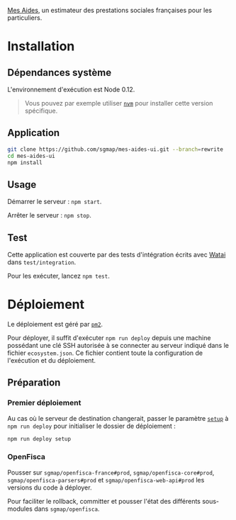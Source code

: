 [Mes Aides](https://mes-aides.gouv.fr), un estimateur des prestations sociales françaises pour les particuliers.


Installation
============

Dépendances système
-------------------

L'environnement d'exécution est Node 0.12.

> Vous pouvez par exemple utiliser [`nvm`](https://github.com/creationix/nvm) pour installer cette version spécifique.


Application
-----------

```sh
git clone https://github.com/sgmap/mes-aides-ui.git --branch=rewrite
cd mes-aides-ui
npm install
```


Usage
-----

Démarrer le serveur : `npm start`.

Arrêter le serveur : `npm stop`.

Test
----

Cette application est couverte par des tests d'intégration écrits avec [Watai](https://github.com/MattiSG/Watai) dans `test/integration`.

Pour les exécuter, lancez `npm test`.


Déploiement
===========

Le déploiement est géré par [`pm2`](https://github.com/Unitech/PM2).

Pour déployer, il suffit d'exécuter `npm run deploy` depuis une machine possédant une clé SSH autorisée à se connecter au serveur indiqué dans le fichier `ecosystem.json`. Ce fichier contient toute la configuration de l'exécution et du déploiement.

Préparation
-----------

### Premier déploiement

Au cas où le serveur de destination changerait, passer le paramètre [`setup`](https://github.com/Unitech/PM2/blob/master/ADVANCED_README.md#deployment-options) à `npm run deploy` pour initialiser le dossier de déploiement :

```sh
npm run deploy setup
```

### OpenFisca

Pousser sur `sgmap/openfisca-france#prod`, `sgmap/openfisca-core#prod`, `sgmap/openfisca-parsers#prod` et `sgmap/openfisca-web-api#prod` les versions du code à déployer.

Pour faciliter le rollback, committer et pousser l'état des différents sous-modules dans `sgmap/openfisca`.

